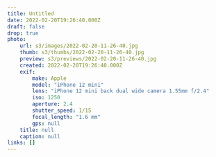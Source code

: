 ```yaml
---
title: Untitled
date: 2022-02-20T19:26:40.000Z
draft: false
drop: true
photo:
    url: s3/images/2022-02-20-11-26-40.jpg
    thumb: s3/thumbs/2022-02-20-11-26-40.jpg
    preview: s3/previews/2022-02-20-11-26-40.jpg
    created: 2022-02-20T19:26:40.000Z
    exif:
        make: Apple
        model: "iPhone 12 mini"
        lens: "iPhone 12 mini back dual wide camera 1.55mm f/2.4"
        iso: 1250
        aperture: 2.4
        shutter_speed: 1/15
        focal_length: "1.6 mm"
        gps: null
    title: null
    caption: null
links: []
---
```

